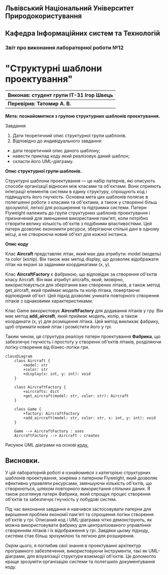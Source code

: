 ## Львівський Національний Університет Природокористування
## Кафедра Інформаційних систем та Технологій



### Звіт про виконання лабораторної роботи №12
# "Структурні шаблони проектування"



| Виконав: студент групи ІТ-31 Ігор Швець      |
|----------------------------------------------|
| **Перевірив: Татомир А. В.**                 |




**Мета: познайомитися з групою структурних шаблонів проєктування.**


Завдання

1. Дати теоретичний опис структурної групи шаблонів.
2. Відповідно до индивідуального завдання:
- дати теоретичний опис даного шаблону;
- навести приклад коду який реалізовує даний шаблон;
- скласти його UML-діяграму.

**Опис структурної групи шаблонів.**

Структурні шаблони проектування — це набір патернів, які описують способи організації відносин між класами та об'єктами.
Вони сприяють інтеграції елементів системи в єдину структуру, спрощують код і підвищують його гнучкість. 
Основна мета цих шаблонів полягає в полегшенні роботи з класами та об'єктами, а також у створенні більш зрозумілої, легкої для розширення та підтримки системи.
Патерн Flyweight належить до групи структурних шаблонів проектування і призначений для зменшення використання пам'яті, коли потрібно створити велику кількість об'єктів з подібними властивостями. 
Цей патерн дозволяє економити ресурси, зберігаючи спільні дані в одному місці, а не створюючи новий об'єкт для кожної інстанса.

**Опис коду**

Клас **Aircraft** представляє літак, який має два атрибути: model (модель) та color (колір). Він також має метод display, що дозволяє відображати літак на екрані за заданими координатами (x, y).

Клас **AircraftFactory** є фабрикою, що відповідає за створення об'єктів класу Aircraft. Він має атрибут aircrafts, який, імовірно, використовується для зберігання вже створених літаків, а також метод get_aircraft, який приймає модель та колір літака, повертаючи відповідний об'єкт. Цей підхід дозволяє уникати повторного створення літаків з однаковими характеристиками.

Клас Game використовує **AircraftFactory** для додавання літаків у гру. Він має метод **add_aircraft**, який приймає модель, колір, а також координати (x, y) для розміщення літака. Цей метод викликає фабрику, щоб отримати новий літак і розмістити його у грі.

Таким чином, ця структура реалізує патерн проектування **Фабрика**, що забезпечує гнучкість і простоту у створенні об'єктів літаків, розділяючи логіку створення від бізнес-логіки гри.

```mermaid
classDiagram
    class Aircraft {
        +model: str
        +color: str
        +display(x: int, y: int): void
    }

    class AircraftFactory {
        +aircrafts: dict
        +get_aircraft(model: str, color: str): Aircraft
    }

    class Game {
        +factory: AircraftFactory
        +add_aircraft(model: str, color: str, x: int, y: int): void
    }

    Game --> AircraftFactory : uses
    AircraftFactory --> Aircraft : creates
```
Рисунок UML діаграми на основі [коду.](./code.py)



## Висновки. 

У цій лабораторній роботі я ознайомився з категорією структурних шаблонів проектування, зокрема з патерном Flyweight, який дозволяє ефективно управляти ресурсами, зменшуючи кількість об'єктів, що створюються, шляхом повторного використання спільних даних. Я також розглянув патерн Фабрика, який спрощує процес створення об'єктів та забезпечує гнучкість у побудові систем.

Під час виконання завдання я навчився застосовувати патерни для вирішення проблем економії пам'яті та спрощення логіки створення об'єктів у грі. Описаний код і UML-діаграма чітко демонструють, як можна використовувати фабрику для централізованого управління створенням літаків і їх відображення у грі. Завдяки цьому підходу, система стає більш зрозумілою та легкою для розширення.

Окрім цього, я поглибив свої знання в проектуванні архітектур програмного забезпечення, використовуючи інструменти, такі як UML-діаграми, для візуалізації структури взаємодії об'єктів. Це допомогло краще зрозуміти організацію системи та полегшило документування коду.
